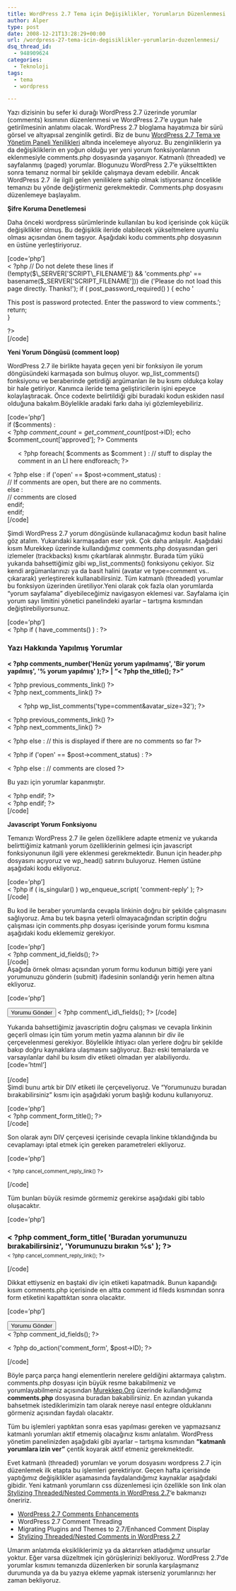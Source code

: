 ```yaml
---
title: WordPress 2.7 Tema için Değişiklikler, Yorumların Düzenlenmesi
author: Alper
type: post
date: 2008-12-21T13:28:29+00:00
url: /wordpress-27-tema-icin-degisiklikler-yorumlarin-duzenlenmesi/
dsq_thread_id:
  - 948909624
categories:
  - Teknoloji
tags:
  - tema
  - wordpress

---
```

Yazı dizisinin bu sefer ki durağı WordPress 2.7 üzerinde yorumlar (comments) kısmının düzenlenmesi ve WordPress 2.7&#8217;e uygun hale getirilmesinin anlatımı olacak. WordPress 2.7 bloglama hayatımıza bir sürü görsel ve altyapısal zenginlik getirdi. Biz de bunu [WordPress 2.7 Tema ve Yönetim Paneli Yenilikleri][1] altında incelemeye alıyoruz. Bu zenginliklerin ya da değişikliklerin en yoğun olduğu yer yeni yorum fonksiyonlarının eklenmesiyle comments.php dosyasında yaşanıyor. Katmanlı (threaded) ve sayfalanmış (paged) yorumlar. Blogunuzu WordPress 2.7&#8217;e yükselttikten sonra temanız normal bir şekilde çalışmaya devam edebilir. Ancak WordPress 2.7  ile ilgili gelen yeniliklere sahip olmak istiyorsanız öncelikle temanızı bu yönde değiştirmeniz gerekmektedir. Comments.php dosyasını düzenlemeye başlayalım.  
<!--more-->

  
**Şifre Koruma Denetlemesi**

Daha önceki wordpress sürümlerinde kullanılan bu kod içerisinde çok küçük değişiklikler olmuş. Bu değişiklik ileride olabilecek yükseltmelere uyumlu olması açısından önem taşıyor. Aşağıdaki kodu comments.php dosyasının en üstüne yerleştiriyoruz.

[code=&#8217;php&#8217;]  
< ?php // Do not delete these lines if (!empty($\_SERVER['SCRIPT\_FILENAME']) && 'comments.php' == basename($\_SERVER['SCRIPT\_FILENAME'])) die ('Please do not load this page directly. Thanks!'); if ( post\_password\_required() ) { echo ' 

<p class="nocomments">
  This post is password protected. Enter the password to view comments.&#8217;;<br /> return;<br /> }
</p>

?>  
[/code]

**Yeni Yorum Döngüsü (comment loop)**

WordPress 2.7 ile birlikte hayata geçen yeni bir fonksiyon ile yorum döngüsündeki karmaşada son bulmuş oluyor. wp\_list\_comments() fonksiyonu ve beraberinde getirdiği argümanları ile bu kısmı oldukça kolay bir hale getiriyor. Kanımca ileride tema geliştiricilerin işini epeyce kolaylaştıracak. Önce codexte belirtildiği gibi buradaki kodun eskiden nasıl olduğuna bakalım.Böylelikle aradaki farkı daha iyi gözlemleyebiliriz.

[code=&#8217;php&#8217;]  
if ($comments) :  
< ?php $comment\_count = get\_comment\_count($post->ID); echo $comment\_count[&#8216;approved&#8217;]; ?> Comments

<ul class="commentlist">
  < ?php foreach( $comments as $comment ) : // stuff to display the comment in an LI here endforeach; ?>
</ul>

< ?php else : if ('open' == $post->comment_status) :  
// If comments are open, but there are no comments.  
else :  
// comments are closed  
endif;  
endif;  
[/code]

Şimdi WordPress 2.7 yorum döngüsünde kullanacağımız kodun basit haline göz atalım. Yukarıdaki karmaşadan eser yok. Çok daha anlaşılır. Aşağıdaki kısım Murekkep üzerinde kullandığımız comments.php dosyasından geri izlemeler (trackbacks) kısmı çıkartılarak alınmıştır. Burada tüm yükü  yukarıda bahsettiğimiz gibi wp\_list\_comments() fonksiyonu çekiyor. Siz kendi argümanlarınızı ya da basit halini (avatar ve type=comment vs.. çıkararak) yerleştirerek kullanabilirsiniz. Tüm katmanlı (threaded) yorumlar bu fonksiyon üzerinden üretiliyor.Yeni olarak çok fazla olan yorumlarda &#8220;yorum sayfalama&#8221; diyebileceğimiz navigasyon eklemesi var. Sayfalama için yorum sayı limitini yönetici panelindeki ayarlar &#8211; tartışma kısmından değiştirebiliyorsunuz.

[code=&#8217;php&#8217;]  
< ?php if ( have_comments() ) : ?>

### Yazı Hakkında Yapılmış Yorumlar

**< ?php comments_number('Henüz yorum yapılmamış', 'Bir yorum yapılmış', '% yorum yapılmış' );?> | &#8220;< ?php the_title(); ?>&#8221;**

<div class="navigation">
  <div class="alignleft">
    < ?php previous_comments_link() ?>
  </div>
  
  <div class="alignright">
    < ?php next_comments_link() ?>
  </div></p>
</div>

<ol class="commentlist">
  < ?php wp_list_comments('type=comment&avatar_size=32'); ?>
</ol>

<div class="navigation">
  <div class="alignleft">
    < ?php previous_comments_link() ?>
  </div>
  
  <div class="alignright">
    < ?php next_comments_link() ?>
  </div></p>
</div>

< ?php else : // this is displayed if there are no comments so far ?>

< ?php if ('open' == $post->comment_status) : ?>  
<!-- If comments are open, but there are no comments. -->

< ?php else : // comments are closed ?>  
<!-- If comments are closed. -->

<p class="nocomments">
  Bu yazı için yorumlar kapanmıştır.
</p>

< ?php endif; ?>  
< ?php endif; ?>  
[/code]

**Javascript Yorum Fonksiyonu**

Temanızı WordPress 2.7 ile gelen özelliklere adapte etmeniz ve yukarıda belirttiğimiz katmanlı yorum özelliklerinin gelmesi için javascript fonksiyonunun ilgili yere eklenmesi gerekmektedir. Bunun için header.php dosyasını açıyoruz ve wp_head() satırını buluyoruz. Hemen üstüne aşağıdaki kodu ekliyoruz.

[code=&#8217;php&#8217;]  
< ?php if ( is\_singular() ) wp\_enqueue_script( 'comment-reply' ); ?>  
[/code]

Bu kod ile beraber yorumlarda cevapla linkinin doğru bir şekilde çalışmasını sağlıyoruz. Ama bu tek başına yeterli olmayacağından scriptin doğru çalışması için comments.php dosyası içerisinde yorum formu kısmına aşağıdaki kodu eklememiz gerekiyor. 

[code=&#8217;php&#8217;]  
< ?php comment\_id\_fields(); ?>  
[/code]  
Aşağıda örnek olması açısından yorum formu kodunun bittiği yere yani yorumunuzu gönderin (submit) ifadesinin sonlandığı yerin hemen altına ekliyoruz. 

[code=&#8217;php&#8217;]

<input name="submit" type="submit" id="submit" tabindex="5" value="Yorumu Gönder" />  
< ?php comment\_id\_fields(); ?>  
[/code]

Yukarıda bahsettiğimiz javascriptin doğru çalışması ve cevapla linkinin geçerli olması için tüm yorum metin yazma alanının bir div ile çerçevelenmesi gerekiyor. Böylelikle ihtiyacı olan yerlere doğru bir şekilde bakıp doğru kaynaklara ulaşmasını sağlıyoruz. Bazı eski temalarda ve varsayılanlar dahil bu kısım div etiketi olmadan yer alabiliyordu.  
[code=&#8217;html&#8217;]  
<a id="respond"></a>  
[/code]  
Şimdi bunu artık bir DIV etiketi ile çerçeveliyoruz. Ve &#8220;Yorumunuzu buradan bırakabilirsiniz&#8221; kısmı için aşağıdaki yorum başlığı kodunu kullanıyoruz. 

[code=&#8217;php&#8217;]  
< ?php comment\_form\_title(); ?>  
[/code]

Son olarak aynı DIV çerçevesi içerisinde cevapla linkine tıklandığında bu cevaplamayı iptal etmek için gereken parametreleri ekliyoruz. 

[code=&#8217;php&#8217;]

<div id="cancel-comment-reply">
  <small>< ?php cancel_comment_reply_link() ?></small>
</div>

[/code]

Tüm bunları büyük resimde görmemiz gerekirse aşağıdaki gibi tablo oluşacaktır. 

[code=&#8217;php&#8217;]

<div id="respond">
  <h3 style=margin-bottom:5px;">< ?php comment_form_title( 'Buradan yorumunuzu bırakabilirsiniz', 'Yorumunuzu bırakın %s' ); ?></h3> 
  
  <div id="cancel-comment-reply">
    <small>< ?php cancel_comment_reply_link(); ?></small>
  </div>
  
  <p>
    [/code]
  </p>
  
  <p>
    Dikkat ettiyseniz en baştaki div için etiketi kapatmadık. Bunun kapandığı kısım comments.php içerisinde en altta comment id fileds kısmından sonra form etiketini kapattıktan sonra olacaktır.
  </p>
  
  <p>
    [code=&#8217;php&#8217;]
  </p>
  
  <p>
    <input name="submit" type="submit" id="submit" tabindex="5" value="Yorumu Gönder" /><br /> < ?php comment_id_fields(); ?>
  </p>
  
  <p>
    < ?php do_action('comment_form', $post->ID); ?>
  </p>
  
  <div class="clear">
  </div>
</div>

[/code]

Böyle parça parça hangi elementlerin nerelere geldiğini aktarmaya çalıştım. comments.php dosyası için büyük resme bakabilmeniz ve yorumlayabilmeniz açısından [Murekkep.Org][2] üzerinde kullandığımız **comments.php** dosyasına buradan bakabilirsiniz. En azından yukarıda bahsetmek istediklerimizin tam olarak nereye nasıl entegre olduklanını görmeniz açısından faydalı olacaktır. 

Tüm bu işlemleri yaptıktan sonra esas yapılması gereken ve yapmazsanız katmanlı yorumları aktif etmemiş olacağınız kısmı anlatalım. WordPress yönetim panelinizden aşağıdaki gibi ayarlar &#8211; tartışma kısmından **&#8220;katmanlı yorumlara izin ver&#8221;** çentik koyarak aktif etmeniz gerekmektedir. 

Evet katmanlı (threaded) yorumları ve yorum dosyasını wordpress 2.7 için düzenlemek ilk etapta bu işlemleri gerektiriyor. Geçen hafta içerisinde yaptığımız değişiklikler aşamasında faydalandığımız kaynaklar aşağıdaki gibidir. Yeni katmanlı yorumların css düzenlemesi için özellikle son link olan <a href="https://cdharrison.com/2008/12/threaded-comments/" target="_blank">Stylizing Threaded/Nested Comments in WordPress 2.7</a>&#8216;e bakmanızı öneririz.

  * <a href="https://ottodestruct.com/blog/2008/09/29/wordpress-27-comments-enhancements" target="_blank">WordPress 2.7 Comments Enhancements</a>
  * WordPress 2.7 Comment Threading
  * Migrating Plugins and Themes to 2.7/Enhanced Comment Display
  * <a href="https://cdharrison.com/2008/12/threaded-comments/" target="_blank">Stylizing Threaded/Nested Comments in WordPress 2.7</a>

Umarım anlatımda eksikliklerimiz ya da aktarırken atladığımız unsurlar yoktur. Eğer varsa düzeltmek için görüşlerinizi bekliyoruz. WordPress 2.7&#8217;de yorumlar kısmını temanızda düzenlerken bir sorunla karşılaşmanız durumunda ya da bu yazıya ekleme yapmak isterseniz yorumlarınızı her zaman bekliyoruz.

 [1]: https://www.murekkep.org/wordpress-27-tema-ve-yonetim-paneli-yenilikleri-597
 [2]: https://www.murekkep.org/